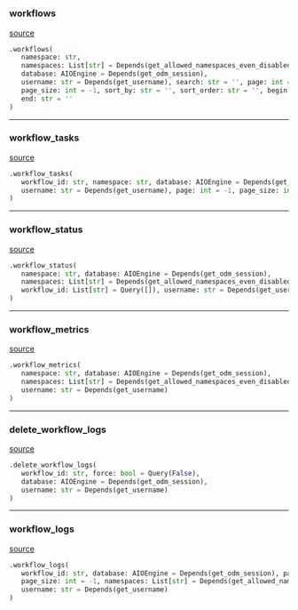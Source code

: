 #


### workflows
[source](https://github.com/llxp/chain-factory/blob/master/api/routes/v1/workflow.py/#L27)
```python
.workflows(
   namespace: str,
   namespaces: List[str] = Depends(get_allowed_namespaces_even_disabled),
   database: AIOEngine = Depends(get_odm_session),
   username: str = Depends(get_username), search: str = '', page: int = -1,
   page_size: int = -1, sort_by: str = '', sort_order: str = '', begin: str = '',
   end: str = ''
)
```


----


### workflow_tasks
[source](https://github.com/llxp/chain-factory/blob/master/api/routes/v1/workflow.py/#L273)
```python
.workflow_tasks(
   workflow_id: str, namespace: str, database: AIOEngine = Depends(get_odm_session),
   username: str = Depends(get_username), page: int = -1, page_size: int = -1
)
```


----


### workflow_status
[source](https://github.com/llxp/chain-factory/blob/master/api/routes/v1/workflow.py/#L313)
```python
.workflow_status(
   namespace: str, database: AIOEngine = Depends(get_odm_session),
   namespaces: List[str] = Depends(get_allowed_namespaces_even_disabled),
   workflow_id: List[str] = Query([]), username: str = Depends(get_username)
)
```


----


### workflow_metrics
[source](https://github.com/llxp/chain-factory/blob/master/api/routes/v1/workflow.py/#L407)
```python
.workflow_metrics(
   namespace: str, database: AIOEngine = Depends(get_odm_session),
   namespaces: List[str] = Depends(get_allowed_namespaces_even_disabled),
   username: str = Depends(get_username)
)
```


----


### delete_workflow_logs
[source](https://github.com/llxp/chain-factory/blob/master/api/routes/v1/workflow.py/#L456)
```python
.delete_workflow_logs(
   workflow_id: str, force: bool = Query(False),
   database: AIOEngine = Depends(get_odm_session),
   username: str = Depends(get_username)
)
```


----


### workflow_logs
[source](https://github.com/llxp/chain-factory/blob/master/api/routes/v1/workflow.py/#L517)
```python
.workflow_logs(
   workflow_id: str, database: AIOEngine = Depends(get_odm_session), page: int = -1,
   page_size: int = -1, namespaces: List[str] = Depends(get_allowed_namespaces),
   username: str = Depends(get_username)
)
```

